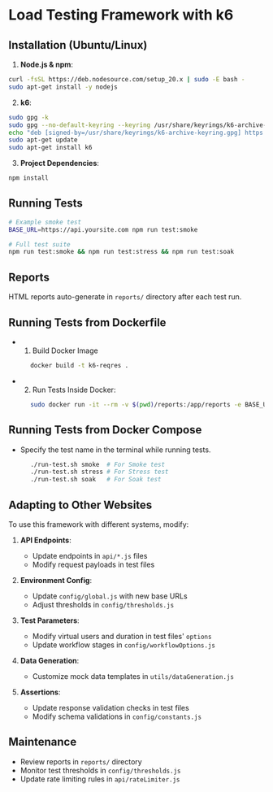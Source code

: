 # Load Testing Framework with k6

## Installation (Ubuntu/Linux)

1. **Node.js & npm**:

```bash
curl -fsSL https://deb.nodesource.com/setup_20.x | sudo -E bash -
sudo apt-get install -y nodejs
```

2. **k6**:

```bash
sudo gpg -k
sudo gpg --no-default-keyring --keyring /usr/share/keyrings/k6-archive-keyring.gpg --keyserver hkp://keyserver.ubuntu.com:80 --recv-keys C5AD17C747E3415A3642D57D77C6C491D6AC1D69
echo "deb [signed-by=/usr/share/keyrings/k6-archive-keyring.gpg] https://dl.k6.io/deb stable main" | sudo tee /etc/apt/sources.list.d/k6.list
sudo apt-get update
sudo apt-get install k6
```

3. **Project Dependencies**:

```bash
npm install
```

## Running Tests

```bash
# Example smoke test
BASE_URL=https://api.yoursite.com npm run test:smoke

# Full test suite
npm run test:smoke && npm run test:stress && npm run test:soak
```

## Reports

HTML reports auto-generate in `reports/` directory after each test run.

## Running Tests from Dockerfile

- 1. Build Docker Image

```bash
      docker build -t k6-reqres .
```

- 2. Run Tests Inside Docker:

```bash
      sudo docker run -it --rm -v $(pwd)/reports:/app/reports -e BASE_URL=https://reqres.in/api -e TEST_TYPE=smoke k6-reqres run tests/smoke.test.js

```

## Running Tests from Docker Compose

- Specify the test name in the terminal while running tests.

```bash
      ./run-test.sh smoke  # For Smoke test
      ./run-test.sh stress # For Stress test
      ./run-test.sh soak   # For Soak test
```

## Adapting to Other Websites

To use this framework with different systems, modify:

1. **API Endpoints**:

   - Update endpoints in `api/*.js` files
   - Modify request payloads in test files

2. **Environment Config**:

   - Update `config/global.js` with new base URLs
   - Adjust thresholds in `config/thresholds.js`

3. **Test Parameters**:

   - Modify virtual users and duration in test files' `options`
   - Update workflow stages in `config/workflowOptions.js`

4. **Data Generation**:

   - Customize mock data templates in `utils/dataGeneration.js`

5. **Assertions**:
   - Update response validation checks in test files
   - Modify schema validations in `config/constants.js`

## Maintenance

- Review reports in `reports/` directory
- Monitor test thresholds in `config/thresholds.js`
- Update rate limiting rules in `api/rateLimiter.js`
